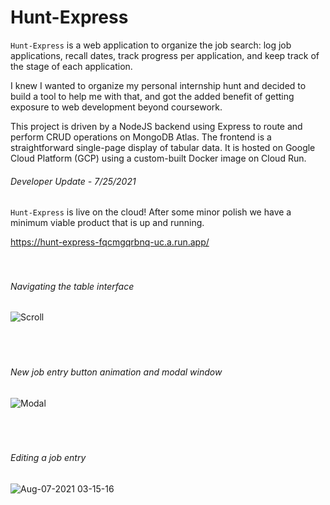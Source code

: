# Hunt-Express

`Hunt-Express` is a web application to organize the job search: log job applications, recall dates, track progress per application, and keep track of the stage of each application.

I knew I wanted to organize my personal internship hunt and decided to build a tool to help me with that, and got the added benefit of getting exposure to web development beyond coursework.

This project is driven by a NodeJS backend using Express to route and perform CRUD operations on MongoDB Atlas. 
The frontend is a straightforward single-page display of tabular data. 
It is hosted on Google Cloud Platform (GCP) using a custom-built Docker image on Cloud Run. 



###### Developer Update - 7/25/2021

`Hunt-Express` is live on the cloud! After some minor polish we have a minimum viable product that is up and running. 

https://hunt-express-fqcmgqrbnq-uc.a.run.app/
<br />
<br />
<br />
###### Navigating the table interface
![Scroll](https://user-images.githubusercontent.com/53810232/128596738-f8c2ec07-8f3e-4968-81de-2dfb97b90a41.gif)  
<br />
<br />
<br />
###### New job entry button animation and modal window
![Modal](https://user-images.githubusercontent.com/53810232/128596979-9ca0e13b-3d36-4ce7-96b3-8c6161316255.gif)  
<br />
<br />
<br />
###### Editing a job entry
![Aug-07-2021 03-15-16](https://user-images.githubusercontent.com/53810232/128596875-97e2248b-09c3-4aa8-8925-e984b2bb6963.gif)  
<br />
<br />




